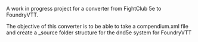 A work in progress project for a converter from FightClub 5e to FoundryVTT.

The objective of this converter is to be able to take a compendium.xml file and create a _source folder structure for the dnd5e system for FoundryVTT
